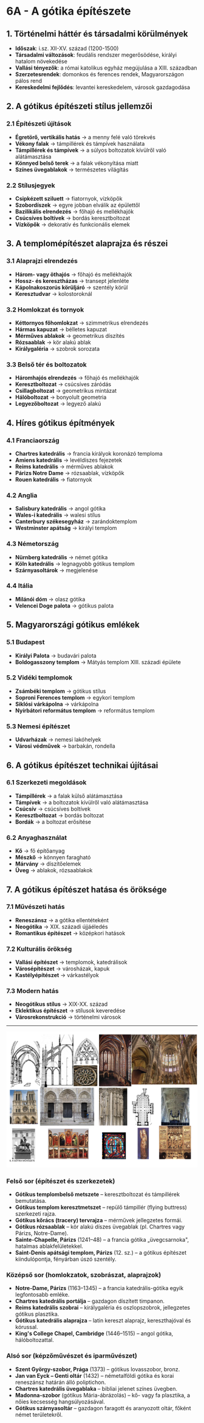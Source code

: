# 6A - A gótika építészete

## 1. Történelmi háttér és társadalmi körülmények
- **Időszak**: i.sz. XII-XV. század (1200-1500)
- **Társadalmi változások**: feudális rendszer megerősödése, királyi hatalom növekedése
- **Vallási tényezők**: a római katolikus egyház megújulása a XIII. században
- **Szerzetesrendek**: domonkos és ferences rendek, Magyarországon pálos rend
- **Kereskedelmi fejlődés**: levantei kereskedelem, városok gazdagodása

## 2. A gótikus építészeti stílus jellemzői

### 2.1 Építészeti újítások
- **Égretörő, vertikális hatás** → a menny felé való törekvés
- **Vékony falak** → támpillérek és támpívek használata
- **Támpillérek és támpívek** → a súlyos boltozatok kívülről való alátámasztása
- **Könnyed belső terek** → a falak vékonyítása miatt
- **Színes üvegablakok** → természetes világítás

### 2.2 Stílusjegyek
- **Csipkézett sziluett** → fiatornyok, vízköpők
- **Szobordíszek** → egyre jobban elválik az épülettől
- **Bazilikális elrendezés** → főhajó és mellékhajók
- **Csúcsíves boltívek** → bordás keresztboltozat
- **Vízköpők** → dekoratív és funkcionális elemek

## 3. A templomépítészet alaprajza és részei

### 3.1 Alaprajzi elrendezés
- **Három- vagy öthajós** → főhajó és mellékhajók
- **Hossz- és keresztházas** → transept jelenléte
- **Kápolnakoszorús körüljáró** → szentély körül
- **Keresztudvar** → kolostoroknál

### 3.2 Homlokzat és tornyok
- **Kéttornyos főhomlokzat** → szimmetrikus elrendezés
- **Hármas kapuzat** → bélletes kapuzat
- **Mérműves ablakok** → geometrikus díszítés
- **Rózsaablak** → kör alakú ablak
- **Királygaléria** → szobrok sorozata

### 3.3 Belső tér és boltozatok
- **Háromhajós elrendezés** → főhajó és mellékhajók
- **Keresztboltozat** → csúcsíves záródás
- **Csillagboltozat** → geometrikus mintázat
- **Hálóboltozat** → bonyolult geometria
- **Legyezőboltozat** → legyező alakú

## 4. Híres gótikus építmények

### 4.1 Franciaország
- **Chartres katedrális** → francia királyok koronázó temploma
- **Amiens katedrális** → levéldíszes fejezetek
- **Reims katedrális** → mérműves ablakok
- **Párizs Notre Dame** → rózsaablak, vízköpők
- **Rouen katedrális** → fiatornyok

### 4.2 Anglia
- **Salisbury katedrális** → angol gótika
- **Wales-i katedrális** → walesi stílus
- **Canterbury székesegyház** → zarándoktemplom
- **Westminster apátság** → királyi templom

### 4.3 Németország
- **Nürnberg katedrális** → német gótika
- **Köln katedrális** → legnagyobb gótikus templom
- **Szárnyasoltárok** → megjelenése

### 4.4 Itália
- **Milánói dóm** → olasz gótika
- **Velencei Doge palota** → gótikus palota

## 5. Magyarországi gótikus emlékek

### 5.1 Budapest
- **Királyi Palota** → budavári palota
- **Boldogasszony templom** → Mátyás templom XIII. századi épülete

### 5.2 Vidéki templomok
- **Zsámbéki templom** → gótikus stílus
- **Soproni Ferences templom** → egykori templom
- **Siklósi várkápolna** → várkápolna
- **Nyírbátori református templom** → református templom

### 5.3 Nemesi építészet
- **Udvarházak** → nemesi lakóhelyek
- **Városi védművek** → barbakán, rondella

## 6. A gótikus építészet technikai újításai

### 6.1 Szerkezeti megoldások
- **Támpillérek** → a falak külső alátámasztása
- **Támpívek** → a boltozatok kívülről való alátámasztása
- **Csúcsív** → csúcsíves boltívek
- **Keresztboltozat** → bordás boltozat
- **Bordák** → a boltozat erősítése

### 6.2 Anyaghasználat
- **Kő** → fő építőanyag
- **Mészkő** → könnyen faragható
- **Márvány** → díszítőelemek
- **Üveg** → ablakok, rózsaablakok

## 7. A gótikus építészet hatása és öröksége

### 7.1 Művészeti hatás
- **Reneszánsz** → a gótika ellentéteként
- **Neogótika** → XIX. századi újjáéledés
- **Romantikus építészet** → középkori hatások

### 7.2 Kulturális örökség
- **Vallási építészet** → templomok, katedrálisok
- **Városépítészet** → városházak, kapuk
- **Kastélyépítészet** → várkastélyok

### 7.3 Modern hatás
- **Neogótikus stílus** → XIX-XX. század
- **Eklektikus építészet** → stílusok keveredése
- **Városrekonstrukció** → történelmi városok

---

![Gótika művészete](../images/6_A%20gótika%20művészete_KÉP.png)

### **Felső sor (építészet és szerkezetek)**

- **Gótikus templombelső metszete** – keresztboltozat és támpillérek bemutatása.
- **Gótikus templom keresztmetszet** – repülő támpillér (flying buttress) szerkezeti rajza.
- **Gótikus kőrács (tracery) tervrajza** – mérművek jellegzetes formái.
- **Gótikus rózsaablak** – kör alakú díszes üvegablak (pl. Chartres vagy Párizs, Notre-Dame).
- **Sainte-Chapelle, Párizs** (1241–48) – a francia gótika „üvegcsarnoka", hatalmas ablakfelületekkel.
- **Saint-Denis apátsági templom, Párizs** (12. sz.) – a gótikus építészet kiindulópontja, fényárban úszó szentély.

### **Középső sor (homlokzatok, szobrászat, alaprajzok)**

- **Notre-Dame, Párizs** (1163–1345) – a francia katedrális-gótika egyik legfontosabb emléke.
- **Chartres katedrális portálja** – gazdagon díszített timpanon.
- **Reims katedrális szobrai** – királygaléria és oszlopszobrok, jellegzetes gótikus plasztika.
- **Gótikus katedrális alaprajza** – latin kereszt alaprajz, kereszthajóval és kórussal.
- **King's College Chapel, Cambridge** (1446–1515) – angol gótika, hálóboltozattal.

### **Alsó sor (képzőművészet és iparművészet)**

- **Szent György-szobor, Prága** (1373) – gótikus lovasszobor, bronz.
- **Jan van Eyck – Genti oltár** (1432) – németalföldi gótika és korai reneszánsz határán álló poliptichon.
- **Chartres katedrális üvegablaka** – bibliai jelenet színes üvegben.
- **Madonna-szobor** (gótikus Mária-ábrázolás) – kő- vagy fa plasztika, a nőies kecsesség hangsúlyozásával.
- **Gótikus szárnyasoltár** – gazdagon faragott és aranyozott oltár, főként német területekről.
